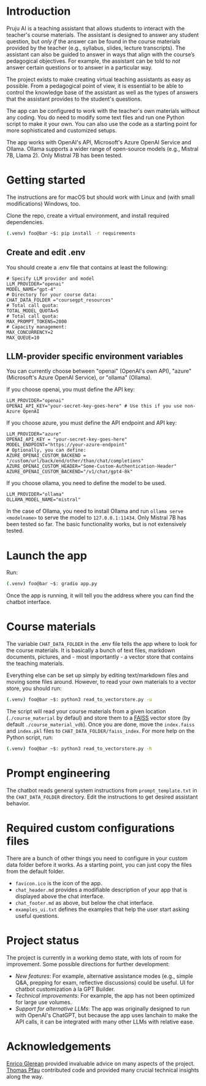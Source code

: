 # Introduction

Pruju AI is a teaching assistant that allows students to interact with the teacher's course materials. The assistant is designed to answer any student question, but _only if_ the answer can be found in the course materials provided by the teacher (e.g., syllabus, slides, lecture transcripts). The assistant can also be guided to answer in ways that align with the course’s pedagogical objectives. For example, the assistant can be told to _not_ answer certain questions or to answer in a particular way.

The project exists to make creating virtual teaching assistants as easy as possible. From a pedagogical point of view, it is essential to be able to control the knowledge base of the assistant as well as the types of answers that the assistant provides to the student's questions.

The app can be configured to work with the teacher's own materials without any coding. You do need to modify some text files and run one Python script to make it your own. You can also use the code as a starting point for more sophisticated and customized setups.

The app works with OpenAI's API, Microsoft's Azure OpenAI Service and Ollama. Ollama supports a wider range of open-source models (e.g., Mistral 7B, Llama 2). Only Mistral 7B has been tested.

# Getting started

The instructions are for macOS but should work with Linux and (with small modifications) Windows, too.

Clone the repo, create a virtual environment, and install required dependencies.

```bash
(.venv) foo@bar ~$: pip install -r requirements
```

## Create and edit .env

You should create a .env file that contains at least the following:

```
# Specify LLM provider and model
LLM_PROVIDER="openai"
MODEL_NAME="gpt-4"
# Directory for your course data:
CHAT_DATA_FOLDER ="coursegpt_resources" 
# Total call quota:
TOTAL_MODEL_QUOTA=5
# Total call quota:
MAX_PROMPT_TOKENS=2000
# Capacity management:
MAX_CONCURRENCY=2
MAX_QUEUE=10
```

## LLM-provider specific environment variables

You can currently choose between "openai" (OpenAI's own API), "azure" (Microsoft's Azure OpenAI Service), or "ollama" (Ollama).

If you choose openai, you must define the API key:

```
LLM_PROVIDER="openai"
OPENAI_API_KEY="your-secret-key-goes-here" # Use this if you use non-Azure OpenAI 
```

If you choose azure, you must define the API endpoint and API key:

```
LLM_PROVIDER="azure"
OPENAI_API_KEY = "your-secret-key-goes-here" 
MODEL_ENDPOINT="https://your-azure-endpoint"
# Optionally, you can define:
AZURE_OPENAI_CUSTOM_BACKEND = "/custom/url/back/end/other/than/chat/completions"
AZURE_OPENAI_CUSTOM_HEADER="Some-Custom-Authentication-Header"
AZURE_OPENAI_CUSTOM_BACKEND="/v1/chat/gpt4-8k"
```

If you choose ollama, you need to define the model to be used.

```
LLM_PROVIDER="ollama"
OLLAMA_MODEL_NAME="mistral"
```

In the case of Ollama, you need to  install Ollama and run `ollama serve <modelname>` to serve the model to `127.0.0.1:11434`. Only Mistral 7B has been tested so far. The basic functionality works, but is not extensively tested.

# Launch the app

Run:

```bash
(.venv) foo@bar ~$: gradio app.py
```

Once the app is running, it will tell you the address where you can find the chatbot interface.

# Course materials

The variable `CHAT_DATA_FOLDER` in the .env file tells the app where to look for the course materials. It is basically a bunch of text files, markdown documents, pictures, and - most importantly - a vector store that contains the teaching materials.

Everything else can be set up simply by editing text/markdown files and moving some files around. However, to read your own materials to a vector store, you should run:

```bash
(.venv) foo@bar ~$: python3 read_to_vectorstore.py -u
```

The script will read your course materials from a given location (`./course_material` by defaul) and store them to a [FAISS](https://python.langchain.com/docs/integrations/vectorstores/faiss) vector store (by default `./course_material_vdb`). Once you are done, move the `index.faiss` and `index.pkl` files to `CHAT_DATA_FOLDER/faiss_index`. For more help on the Python script, run:

```bash
(.venv) foo@bar ~$: python3 read_to_vectorstore.py -h
```

# Prompt engineering

The chatbot reads general system instructions from `prompt_template.txt` in the `CHAT_DATA_FOLDER` directory. Edit the instructions to get desired assistant behavior.

# Required custom configurations files

There are a bunch of other things you need to configure in your custom data folder before it works. As a starting point, you can just copy the files from the default folder.

- `favicon.ico` is the icon of the app.
- `chat_header.md` provides a modifiable description of your app that is displayed above the chat interface.
- `chat_footer.md` as above, but below the chat interface.
- `examples_ui.txt` defines the examples that help the user start asking useful questions.

# Project status

The project is currently in a working demo state, with lots of room for improvement. Some possible directions for further development: 

- _New features_: For example, alternative assistance modes (e.g., simple Q&A, prepping for exam, reflective discussions) could be useful. UI for chatbot customization à la GPT Builder.
- _Technical improvements_: For example, the app has not been optimized for large use volumes.
- _Support for alternative LLMs_: The app was originally designed to run with OpenAI's ChatGPT, but because the app uses lanchain to make the API calls, it can be integrated with many other LLMs with relative ease.

# Acknowledgements

[Enrico Glerean](https://github.com/eglerean) provided invaluable advice on many aspects of the project. [Thomas Pfau](https://github.com/tpfau) contributed code and provided many crucial technical insights along the way.